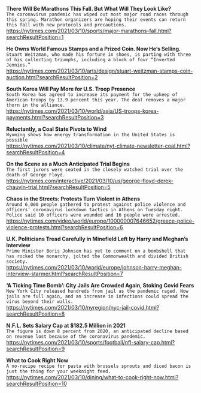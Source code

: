 **There Will Be Marathons This Fall. But What Will They Look Like?**\
`The coronavirus pandemic has wiped out most major road races through this spring. Marathon organizers are hoping their events can return this fall with new protocols and precautions.`\
https://nytimes.com/2021/03/10/sports/major-marathons-fall.html?searchResultPosition=1

**He Owns World Famous Stamps and a Prized Coin. Now He’s Selling.**\
`Stuart Weitzman, who made his fortune in shoes, is parting with three of his collecting triumphs, including a block of four “Inverted Jennies.”`\
https://nytimes.com/2021/03/10/arts/design/stuart-weitzman-stamps-coin-auction.html?searchResultPosition=2

**South Korea Will Pay More for U.S. Troop Presence**\
`South Korea has agreed to increase its payment for the upkeep of American troops by 13.9 percent this year. The deal removes a major thorn in the alliance.`\
https://nytimes.com/2021/03/10/world/asia/US-troops-korea-payments.html?searchResultPosition=3

**Reluctantly, a Coal State Pivots to Wind**\
`Wyoming shows how energy transformation in the United States is possible`\
https://nytimes.com/2021/03/10/climate/nyt-climate-newsletter-coal.html?searchResultPosition=4

**On the Scene as a Much Anticipated Trial Begins**\
`The first jurors were seated in the closely watched trial over the death of George Floyd.`\
https://nytimes.com/interactive/2021/03/10/us/george-floyd-derek-chauvin-trial.html?searchResultPosition=5

**Chaos in the Streets: Protests Turn Violent in Athens**\
`Around 6,000 people gathered to protest against police violence and officers’ coronavirus lockdown tactics in Athens on Tuesday night. Police said 10 officers were wounded and 16 people were arrested.`\
https://nytimes.com/video/world/europe/100000007646652/greece-police-violence-protests.html?searchResultPosition=6

**U.K. Politicians Tread Carefully in Minefield Left by Harry and Meghan’s Interview**\
`Prime Minister Boris Johnson has yet to comment on a bombshell that has rocked the monarchy, jolted the Commonwealth and divided British society.`\
https://nytimes.com/2021/03/10/world/europe/johnson-harry-meghan-interview-starmer.html?searchResultPosition=7

**‘A Ticking Time Bomb’: City Jails Are Crowded Again, Stoking Covid Fears**\
`New York City released hundreds from jail as the pandemic raged. Now jails are full again, and an increase in infections could spread the virus beyond their walls.`\
https://nytimes.com/2021/03/10/nyregion/nyc-jail-covid.html?searchResultPosition=8

**N.F.L. Sets Salary Cap at $182.5 Million in 2021**\
`The figure is down 8 percent from 2020, an anticipated decline based on revenue lost because of the coronavirus pandemic.`\
https://nytimes.com/2021/03/10/sports/football/nfl-salary-cap.html?searchResultPosition=9

**What to Cook Right Now**\
`A no-recipe recipe for pasta with brussels sprouts and diced bacon is just the thing for your weeknight feed.`\
https://nytimes.com/2021/03/10/dining/what-to-cook-right-now.html?searchResultPosition=10

